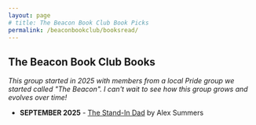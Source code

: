 ```yaml
---
layout: page
# title: The Beacon Book Club Book Picks
permalink: /beaconbookclub/booksread/
---
```

<h2>The Beacon Book Club Books</h2>

*This group started in 2025 with members from a local Pride group we started called "The Beacon". I can't wait to see how this group grows and evolves over time!*

- **SEPTEMBER 2025** - [The Stand-In Dad](https://www.amazon.com/Stand-Dad-uplifting-intergenerational-friendships/dp/0008740666) by Alex Summers